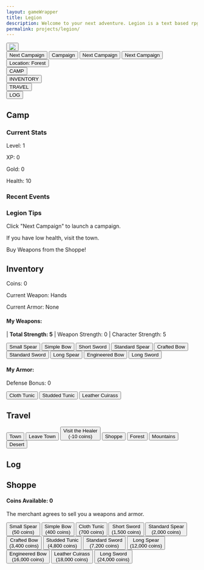```yaml
---
layout: gameWrapper
title: Legion
description: Welcome to your next adventure. Legion is a text based rpg accessible from anywhere.
permalink: projects/legion/
---
```



<link rel="stylesheet" type="text/css" href="{{ site.url }}/assets/css/legion.css">
<!--
<section id="accMenu">
	<h3>Account Menu</h3>
</section>
<div id="News">
    <h4>News</h4>
</div>
-->

<section id="legionHeader">
    <div class="leagionHeaderHeader"></div>
    <div id="healthDiv">
        <button class="legionButton" id="imgButton">
        <img id="weaponImg" src='{{site.url}}/assets/img/legion/hands.png'>
        </button>
        <div id="curHealthDiv"></div>
        <div id="maxHealthDiv"></div>
        <div id="healthBackgroundDiv"></div>
    </div>
    <button class="legionButton" id="camButton">Next Campaign</button>
    <button class="legionButton" id="camButton2">Campaign</button>
    <button class="legionButton" id="camButton3">Next Campaign</button>
    <button class="legionButton" id="camButton4">Next Campaign</button>
    <button class="legionButton" id="locButton">Location: <span id="locationSpan">Forest</span></button>
    <div class="legionHeaderFooter">
        <div id="hpSpan"></div>
        <div id="hpSpanCur"></div>
    </div>
</section>
<section id="navBlocks">
    <div class="navBlock">
        <button id="campButton">CAMP</button>
    </div>
    <div class="navBlock">
        <button id="inventoryButton">INVENTORY</button>
    </div>
    <div class="navBlock">
        <button id="travelButton">TRAVEL</button>
    </div>
    <div class="navBlock">
        <button id="logButton">LOG</button>
    </div>
</section>
<div id="moreInfoContainer">
<section class="moreInfo" id="camp">
    <h2>Camp</h2>
    <section class="moreInfoSection" id="currentStats">
        <h3>Current Stats</h3>
        <div id="myProgress">
        <div id="myBar"></div>
        </div>
        <p>Level: <span id="level">1</span></p>
        <p>XP: <span id="xp">0</span></p>
        <p>Gold: <span id="gold">0</span></p>
        <p>Health: <span id="health">10</span></p>
    </section>
    <section class="moreInfoSection" id="recentEvents">
        <h3>Recent Events</h3>
        <ol id="recentEventsUL">
            <li style="display: none"></li>
            <li style="display: none"></li>
            <li style="display: none"></li>
        </ol>
    </section>
    <section class="moreInfoSection" id="locationTips">
        <div class="infoContainer" id="deepForestInfoContainer">
            <h3><span class="location">Legion</span> Tips</h3>
            <p>Click "Next Campaign" to launch a campaign. <span class="location"></span></p>
            <p>If you have low health, visit the town.</p>
            <p>Buy Weapons from the Shoppe!</p>
        </div>
    </section>
</section>
<section class="moreInfo" id="inventory">
    <h2>Inventory</h2>
    <p>Coins: <span id="inventoryCoins">0</span></p>
    <p>Current Weapon: <span id="weaponSpan">Hands</span></p>
    <p>Current Armor: <span id="armorSpan">None</span></p>
    <section>
        <div id="inventoryItems">
            <h4>My Weapons:</h4>
            <p>| <b>Total Strength: 
                <span id='totalStrengthSpan'>5</span></b> | Weapon Strength: <span id="strengthSpan">0</span>
                 | Character Strength: <span id='characterStrengthSpan'>5</span>
            </p>
            <div id="weaponsContainer">
                <button class="equipmentButton" id="equipSmallSpearButton">Small Spear</button>
                <button class="equipmentButton" id="equipSimpleBowButton">Simple Bow</button>
                <button class="equipmentButton" id="equipShortSwordButton">Short Sword</button>
                <button class="equipmentButton" id="equipStandardSpearButton">Standard Spear</button>
                <button class="equipmentButton" id="equipCraftedBowButton">Crafted Bow</button>
                <button class="equipmentButton" id="equipStandardSwordButton">Standard Sword</button>
                <button class="equipmentButton" id="equipLongSpearButton">Long Spear</button>
                <button class="equipmentButton" id="equipEngineeredBowButton">Engineered Bow</button>
                <button class="equipmentButton" id="equipLongSwordButton">Long Sword</button>
            </div>
        </div>
    </section>
    <section>
        <div id="inventoryArmorItems">
            <h4>My Armor:</h4>
            <p>Defense Bonus: <span id='defenceBonusSpan'>0</span></p>
            <button class="equipmentButton" id="equipClothTunicButton">Cloth Tunic</button>
            <button class="equipmentButton" id="equipStuddedTunicButton">Studded Tunic</button>
            <button class="equipmentButton" id="equipLeatherCuirassButton">Leather Cuirass</button>
        </div>
    </section>
</section>

<section class="moreInfo" id="travel">
    <h2>Travel</h2>
    <div id="travelContainer">
        <button class="travelButton outsideTownButton"  id="goToTownButton">Town</button>
        <button class="travelButton shopButton" id="leaveTownButton">Leave Town</button>
        <button class="travelButton shopButton" id="healButton">Visit the Healer<br >(-10 coins)</button>
        <button class="travelButton shopButton" id="goToShopButton">Shoppe</button>
        <button class="travelButton outsideTownButton" id="goToForestButton">Forest</button>
        <button class="travelButton outsideTownButton" id="goToMountainsButton">Mountains</button>
        <button class="travelButton outsideTownButton" id="goToDesertButton">Desert</button>
    </div>
</section>

<section class="moreInfo" id="log">
    <h2>Log</h2>
    <ol id="logUL" reversed>
    </ol>
</section>
<section class="moreInfo" id="townShop">
    <h2>Shoppe</h2>
    <h4>Coins Available: <span id="goldSpan">0</span></h4>
    <p>The merchant agrees to sell you a weapons and armor.</p>
    <div id="shopContainer">
        <button class="equipmentButton" id="buySmallSpearButton">Small Spear<br />(50 coins)</button>
        <button class="equipmentButton" id="buySimpleBowButton">Simple Bow<br />(400 coins)</button>
        <button class="equipmentButton" id="buyClothTunicButton">Cloth Tunic<br />(700 coins)</button>
        <button class="equipmentButton" id="buyShortSwordButton">Short Sword<br />(1,500 coins)</button>
        <button class="equipmentButton" id="buyStandardSpearButton">Standard Spear<br />(2,000 coins)</button>
        <button class="equipmentButton" id="buyCraftedBowButton">Crafted Bow<br />(3,400 coins)</button>
        <button class="equipmentButton" id="buyStuddedTunicButton">Studded Tunic<br />(4,800 coins)</button>
        <button class="equipmentButton" id="buyStandardSwordButton">Standard Sword<br />(7,200 coins)</button>
        <button class="equipmentButton" id="buyLongSpearButton">Long Spear<br />(12,000 coins)</button>
        <button class="equipmentButton" id="buyEngineeredBowButton">Engineered Bow<br />(16,000 coins)</button>
        <button class="equipmentButton" id="buyLeatherCuirassButton">Leather Cuirass<br />(18,000 coins)</button>
        <button class="equipmentButton" id="buyLongSwordButton">Long Sword<br />(24,000 coins)</button>
    </div>
</section>
</div>
<script type="module" src='{{site.url}}/assets/js/legion/legionMain.js'>

<img src='{{ site.baseurl }}/assets/img/legion/shoppe-icon4.png' decoding="async"/>
<img src='{{ site.baseurl }}/assets/img/legion/town-icon2.png' decoding="async"/>
<img src='{{ site.baseurl }}/assets/img/legion/forest-icon.png' decoding="async"/>
<img src='{{ site.baseurl }}/assets/img/legion/mountains-icon.png' decoding="async"/>
<img src='{{ site.baseurl }}/assets/img/legion/desert-icon.png' decoding="async"/>
<img src='{{ site.baseurl }}/assets/img/legion/heal-icon4.png' decoding="async"/>
<img src='{{ site.baseurl }}/assets/img/legion/leaveTown-icon.png' decoding="async"/>
<img src='{{ site.baseurl }}/assets/img/legion/camp-icon25.png' decoding="async"/>
<img src='{{ site.baseurl }}/assets/img/legion/inventory-icon25.png' decoding="async"/>
<img src='{{ site.baseurl }}/assets/img/legion/travel-icon25.png' decoding="async"/>
<img src='{{ site.baseurl }}/assets/img/legion/log-icon25.png' decoding="async"/>
